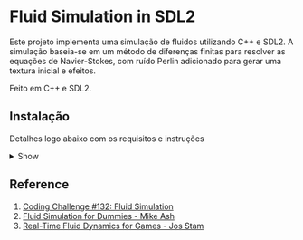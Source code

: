 # Fluid Simulation in SDL2

Este projeto implementa uma simulação de fluidos utilizando C++ e SDL2. A simulação baseia-se em um método de diferenças finitas para resolver as equações de Navier-Stokes, com ruído Perlin adicionado para gerar uma textura inicial e efeitos.

Feito em C++ e SDL2.

## Instalação

Detalhes logo abaixo com os requisitos e instruções

<details><summary>Show</summary>

### Requisitos

-   CMake
-   GCC/G++
-   Make
-   SDL2
-   Vulkan
-   Jsoncpp

### Instruções:

1. Clone o repositório:

```
git clone https://github.com/lucasfturos/FluidSimulation.git && cd FluidSimulation
```

2. Crie a pasta build:

```
cmake -S . -B build
```

3. Entre na pasta e Compile o programa:

```
cd build ; make -j4
```

4. Execute o programa:

```
./src/Fluid
```

</details>

## Reference

1. [Coding Challenge #132: Fluid Simulation](https://youtu.be/alhpH6ECFvQ)
2. [Fluid Simulation for Dummies - Mike Ash](https://mikeash.com/pyblog/fluid-simulation-for-dummies.html)
3. [Real-Time Fluid Dynamics for Games - Jos Stam](https://www.dgp.toronto.edu/public_user/stam/reality/Research/pdf/GDC03.pdf)
